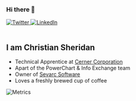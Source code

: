 ### Hi there 👋

<div align="left">
  <a href="https://twitter.com/sevarcsoft">
    <img
      src="https://img.shields.io/twitter/follow/sevarcsoft?label=Twitter&logo=twitter&style=flat-square&color=1da1f2&logoColor=ffffff"
      alt="Twitter"
    />
  </a>
  <a href="https://www.linkedin.com/in/christian-sheridan/">
    <img
      src="https://img.shields.io/static/v1?logo=linkedin&style=flat-square&color=0072b1&label=LinkedIn&message=%E2%98%86"
      alt="LinkedIn"
    />
  </a>
</div>

<br>

## I am Christian Sheridan

- Technical Apprentice at [Cerner Corporation](https://www.cerner.com/)
- Apart of the PowerChart & Info Exchange team
- Owner of [Sevarc Software](https://sevarcsoft.com)
- Loves a freshly brewed cup of coffee

![Metrics]()
